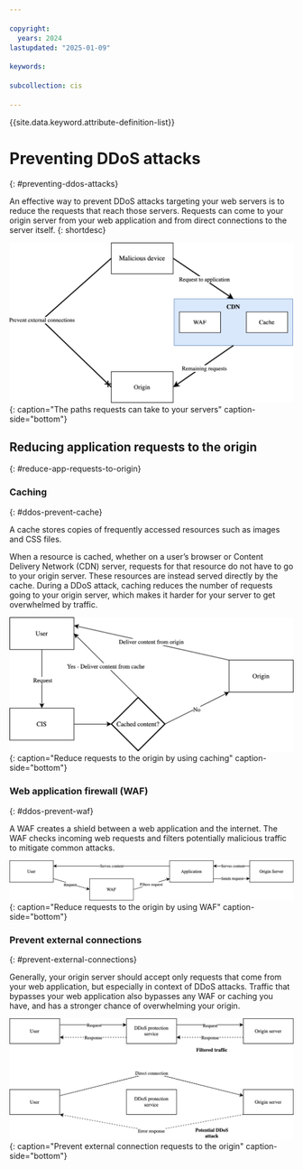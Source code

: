 ```yaml
---

copyright:
  years: 2024
lastupdated: "2025-01-09"

keywords:

subcollection: cis

---
```


{{site.data.keyword.attribute-definition-list}}

# Preventing DDoS attacks
{: #preventing-ddos-attacks}

An effective way to prevent DDoS attacks targeting your web servers is to reduce the requests that reach those servers. Requests can come to your origin server from your web application and from direct connections to the server itself.
{: shortdesc}

![Request paths](images/ddos0overview.svg "Request path options"){: caption="The paths requests can take to your servers" caption-side="bottom"}

## Reducing application requests to the origin
{: #reduce-app-requests-to-origin}

### Caching
{: #ddos-prevent-cache}

A cache stores copies of frequently accessed resources such as images and CSS files.

When a resource is cached, whether on a user’s browser or Content Delivery Network (CDN) server, requests for that resource do not have to go to your origin server. These resources are instead served directly by the cache. During a DDoS attack, caching reduces the number of requests going to your origin server, which makes it harder for your server to get overwhelmed by traffic.

![Reduce requests with caching](images/ddos-caching.svg "Reduce requests with caching"){: caption="Reduce requests to the origin by using caching" caption-side="bottom"}

### Web application firewall (WAF)
{: #ddos-prevent-waf}

A WAF creates a shield between a web application and the internet. The WAF checks incoming web requests and filters potentially malicious traffic to mitigate common attacks.

![Reduce requests with WAF](images/ddos-waf.svg "Reduce requests with WAF"){: caption="Reduce requests to the origin by using WAF" caption-side="bottom"}

### Prevent external connections
{: #prevent-external-connections}

Generally, your origin server should accept only requests that come from your web application, but especially in context of DDoS attacks. Traffic that bypasses your web application also bypasses any WAF or caching you have, and has a stronger chance of overwhelming your origin.

![Prevent external connections](images/ddos-external-connections.svg "Prevent external connections"){: caption="Prevent external connection requests to the origin" caption-side="bottom"}
